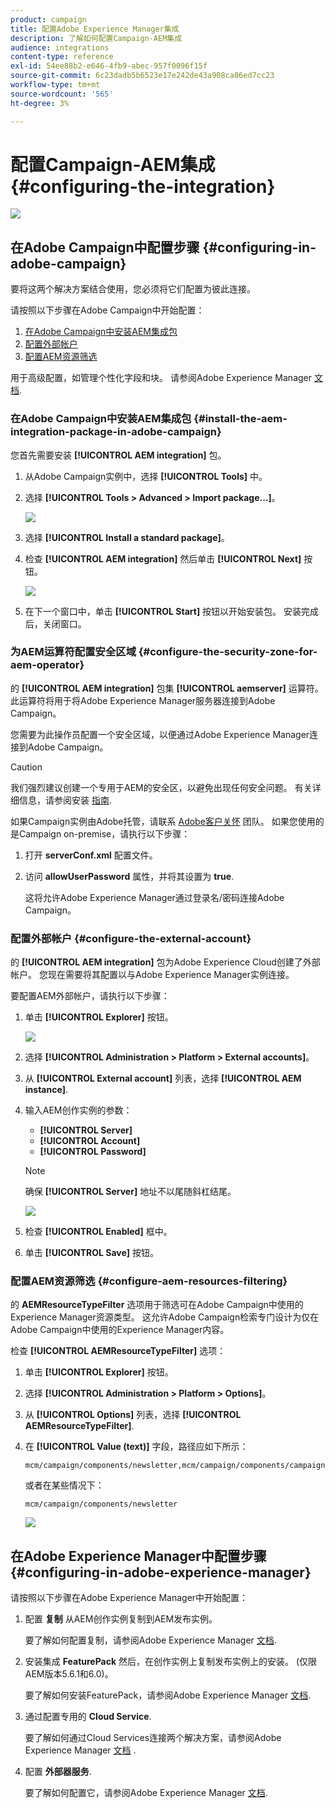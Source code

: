 ```yaml
---
product: campaign
title: 配置Adobe Experience Manager集成
description: 了解如何配置Campaign-AEM集成
audience: integrations
content-type: reference
exl-id: 54ee88b2-e646-4fb9-abec-957f0096f15f
source-git-commit: 6c23dadb5b6523e17e242de43a908ca86ed7cc23
workflow-type: tm+mt
source-wordcount: '565'
ht-degree: 3%

---
```


# 配置Campaign-AEM集成{#configuring-the-integration}

![](../../assets/common.svg)

## 在Adobe Campaign中配置步骤 {#configuring-in-adobe-campaign}

要将这两个解决方案结合使用，您必须将它们配置为彼此连接。

请按照以下步骤在Adobe Campaign中开始配置：

1. [在Adobe Campaign中安装AEM集成包](#install-the-aem-integration-package-in-adobe-campaign)
1. [配置外部帐户](#configure-the-external-account)
1. [配置AEM资源筛选](#configure-aem-resources-filtering)

用于高级配置，如管理个性化字段和块。 请参阅Adobe Experience Manager [文档](https://helpx.adobe.com/experience-manager/6-5/sites/administering/using/campaignonpremise.html).

### 在Adobe Campaign中安装AEM集成包 {#install-the-aem-integration-package-in-adobe-campaign}

您首先需要安装 **[!UICONTROL AEM integration]** 包。

1. 从Adobe Campaign实例中，选择 **[!UICONTROL Tools]** 中。
1. 选择 **[!UICONTROL Tools > Advanced > Import package...]**。

   ![](assets/aem_config_1.png)

1. 选择 **[!UICONTROL Install a standard package]**。
1. 检查 **[!UICONTROL AEM integration]** 然后单击 **[!UICONTROL Next]** 按钮。

   ![](assets/aem_config_2.png)

1. 在下一个窗口中，单击 **[!UICONTROL Start]** 按钮以开始安装包。 安装完成后，关闭窗口。

### 为AEM运算符配置安全区域 {#configure-the-security-zone-for-aem-operator}

的 **[!UICONTROL AEM integration]** 包集 **[!UICONTROL aemserver]** 运算符。 此运算符将用于将Adobe Experience Manager服务器连接到Adobe Campaign。

您需要为此操作员配置一个安全区域，以便通过Adobe Experience Manager连接到Adobe Campaign。

>[!CAUTION]
>
>我们强烈建议创建一个专用于AEM的安全区，以避免出现任何安全问题。 有关详细信息，请参阅安装 [指南](../../installation/using/security-zones.md).

如果Campaign实例由Adobe托管，请联系 [Adobe客户关怀](https://helpx.adobe.com/cn/enterprise/admin-guide.html/enterprise/using/support-for-experience-cloud.ug.html) 团队。 如果您使用的是Campaign on-premise，请执行以下步骤：

1. 打开 **serverConf.xml** 配置文件。
1. 访问 **allowUserPassword** 属性，并将其设置为 **true**.

   这将允许Adobe Experience Manager通过登录名/密码连接Adobe Campaign。

### 配置外部帐户 {#configure-the-external-account}

的 **[!UICONTROL AEM integration]** 包为Adobe Experience Cloud创建了外部帐户。 您现在需要将其配置以与Adobe Experience Manager实例连接。

要配置AEM外部帐户，请执行以下步骤：

1. 单击 **[!UICONTROL Explorer]** 按钮。

   ![](assets/aem_config_3.png)

1. 选择 **[!UICONTROL Administration > Platform > External accounts]**。
1. 从 **[!UICONTROL External account]** 列表，选择 **[!UICONTROL AEM instance]**.
1. 输入AEM创作实例的参数：

   * **[!UICONTROL Server]**
   * **[!UICONTROL Account]**
   * **[!UICONTROL Password]**

   >[!NOTE]
   >
   >确保 **[!UICONTROL Server]** 地址不以尾随斜杠结尾。

   ![](assets/aem_config_4.png)

1. 检查 **[!UICONTROL Enabled]** 框中。
1. 单击 **[!UICONTROL Save]** 按钮。

### 配置AEM资源筛选 {#configure-aem-resources-filtering}

的 **AEMResourceTypeFilter** 选项用于筛选可在Adobe Campaign中使用的Experience Manager资源类型。 这允许Adobe Campaign检索专门设计为仅在Adobe Campaign中使用的Experience Manager内容。

检查 **[!UICONTROL AEMResourceTypeFilter]** 选项：

1. 单击 **[!UICONTROL Explorer]** 按钮。
1. 选择 **[!UICONTROL Administration > Platform > Options]**。
1. 从 **[!UICONTROL Options]** 列表，选择 **[!UICONTROL AEMResourceTypeFilter]**.
1. 在 **[!UICONTROL Value (text)]** 字段，路径应如下所示：

   ```
   mcm/campaign/components/newsletter,mcm/campaign/components/campaign_newsletterpage,mcm/neolane/components/newsletter
   ```

   或者在某些情况下：

   ```
   mcm/campaign/components/newsletter
   ```

   ![](assets/aem_config_5.png)

## 在Adobe Experience Manager中配置步骤 {#configuring-in-adobe-experience-manager}

请按照以下步骤在Adobe Experience Manager中开始配置：

1. 配置 **复制** 从AEM创作实例复制到AEM发布实例。

   要了解如何配置复制，请参阅Adobe Experience Manager [文档](https://helpx.adobe.com/experience-manager/6-5/sites/deploying/using/replication.html).

1. 安装集成 **FeaturePack** 然后，在创作实例上复制发布实例上的安装。 (仅限AEM版本5.6.1和6.0)。

   要了解如何安装FeaturePack，请参阅Adobe Experience Manager [文档](https://helpx.adobe.com/experience-manager/aem-previous-versions.html).

1. 通过配置专用的 **Cloud Service**.

   要了解如何通过Cloud Services连接两个解决方案，请参阅Adobe Experience Manager [文档](https://helpx.adobe.com/experience-manager/6-5/sites/administering/using/campaignonpremise.html#ConfiguringAdobeExperienceManager) .

1. 配置 **外部器服务**.

   要了解如何配置它，请参阅Adobe Experience Manager [文档](https://helpx.adobe.com/experience-manager/6-5/sites/developing/using/externalizer.html).
